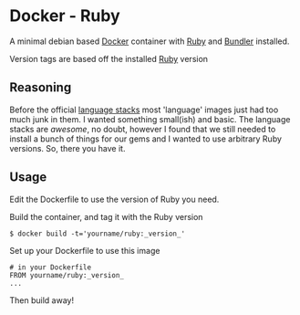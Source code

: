 # Docker - Ruby

A minimal debian based [Docker](http://www.docker.com) container with [Ruby](http://www.ruby-lang.org) and [Bundler](http://bundler.io) installed.

Version tags are based off the installed [Ruby](http://www.ruby-lang.org) version

## Reasoning

Before the official [language stacks](http://blog.docker.com/2014/09/docker-hub-official-repos-announcing-language-stacks/) most 'language' images
just had too much junk in them. I wanted something small(ish) and basic. The language stacks are *awesome*, no doubt, however I found that we still
needed to install a bunch of things for our gems and I wanted to use arbitrary Ruby versions. So, there you have it.

## Usage

Edit the Dockerfile to use the version of Ruby you need.

Build the container, and tag it with the Ruby version

```
$ docker build -t='yourname/ruby:_version_'
```

Set up your Dockerfile to use this image

```
# in your Dockerfile
FROM yourname/ruby:_version_
...
```

Then build away!
